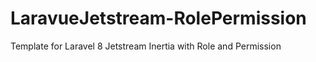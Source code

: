 # LaravueJetstream-RolePermission
Template for Laravel 8 Jetstream Inertia with Role and Permission
